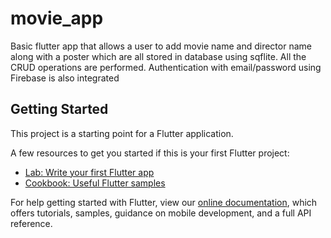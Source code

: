 # movie_app

Basic flutter app that allows a user to add movie name and director name along with a poster which are all stored in database using sqflite.
All the CRUD operations are performed.
Authentication with email/password using Firebase is also integrated

## Getting Started

This project is a starting point for a Flutter application.

A few resources to get you started if this is your first Flutter project:

- [Lab: Write your first Flutter app](https://flutter.dev/docs/get-started/codelab)
- [Cookbook: Useful Flutter samples](https://flutter.dev/docs/cookbook)

For help getting started with Flutter, view our
[online documentation](https://flutter.dev/docs), which offers tutorials,
samples, guidance on mobile development, and a full API reference.

